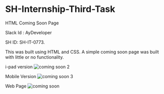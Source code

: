 # SH-Internship-Third-Task
HTML Coming Soon Page

Slack Id :
AyDeveloper 

SH ID:
SH-IT-0773.

This was built using HTML and CSS. A simple coming soon page was built with little or no functionality.

i-pad version
![coming soon 2](https://user-images.githubusercontent.com/72970379/97036606-eb8bb000-151c-11eb-9704-9e8ecb39a5e0.png)



Mobile Version
![coming soon 3](https://user-images.githubusercontent.com/72970379/97036839-458c7580-151d-11eb-93c0-4ea2364d90b8.png)



Web Page
![coming soon](https://user-images.githubusercontent.com/72970379/97036853-4b825680-151d-11eb-8b7b-b7f30d24a419.PNG)


